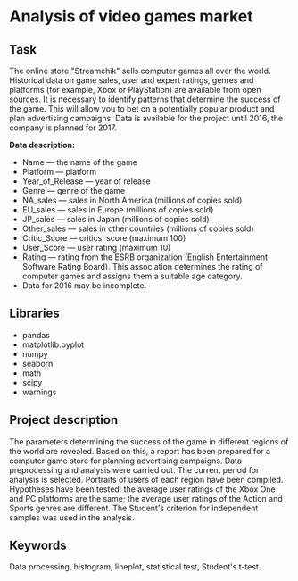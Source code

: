 # Analysis of video games market

## Task

The online store "Streamchik" sells computer games all over the world. Historical data on game sales, user and expert ratings, genres and platforms (for example, Xbox or PlayStation) are available from open sources. It is necessary to identify patterns that determine the success of the game. This will allow you to bet on a potentially popular product and plan advertising campaigns.
Data is available for the project until 2016, the company is planned for 2017.


**Data description:**

- Name — the name of the game
- Platform — platform
- Year_of_Release — year of release
- Genre — genre of the game
- NA_sales — sales in North America (millions of copies sold)
- EU_sales — sales in Europe (millions of copies sold)
- JP_sales — sales in Japan (millions of copies sold)
- Other_sales — sales in other countries (millions of copies sold)
- Critic_Score — critics' score (maximum 100)
- User_Score — user rating (maximum 10)
- Rating — rating from the ESRB organization (English Entertainment Software Rating Board). This association determines the rating of computer games and assigns them a suitable age category.
- Data for 2016 may be incomplete.

## Libraries

- pandas
- matplotlib.pyplot
- numpy
- seaborn
- math
- scipy
- warnings

## Project description

The parameters determining the success of the game in different regions of the world are revealed.
Based on this, a report has been prepared for a computer game store for planning advertising campaigns. Data preprocessing and analysis were carried out. The current period for analysis is selected. Portraits of users of each region have been compiled.
Hypotheses have been tested: the average user ratings of the Xbox One and PC platforms are the same; the average user ratings of the Action and Sports genres are different. The Student's criterion for independent samples was used in the analysis.

## Keywords

Data processing, histogram, lineplot, statistical test, Student's t-test.
